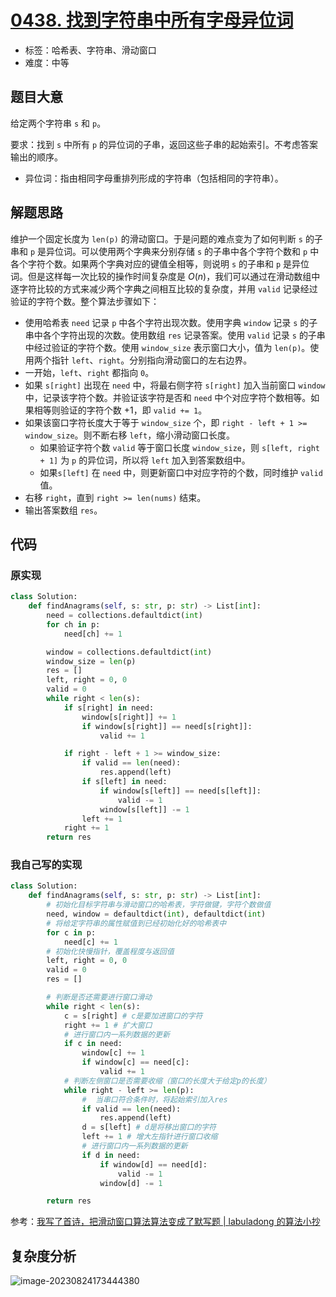 # [0438. 找到字符串中所有字母异位词](https://leetcode.cn/problems/find-all-anagrams-in-a-string/)

- 标签：哈希表、字符串、滑动窗口
- 难度：中等

## 题目大意

给定两个字符串 `s` 和 `p`。

要求：找到 `s` 中所有 `p` 的异位词的子串，返回这些子串的起始索引。不考虑答案输出的顺序。

- 异位词：指由相同字母重排列形成的字符串（包括相同的字符串）。

## 解题思路

维护一个固定长度为 `len(p)` 的滑动窗口。于是问题的难点变为了如何判断 `s` 的子串和 `p` 是异位词。可以使用两个字典来分别存储 `s` 的子串中各个字符个数和 `p` 中各个字符个数。如果两个字典对应的键值全相等，则说明 `s` 的子串和 `p` 是异位词。但是这样每一次比较的操作时间复杂度是 $O(n)$，我们可以通过在滑动数组中逐字符比较的方式来减少两个字典之间相互比较的复杂度，并用 `valid` 记录经过验证的字符个数。整个算法步骤如下：

- 使用哈希表 `need` 记录 `p` 中各个字符出现次数。使用字典 `window` 记录 `s` 的子串中各个字符出现的次数。使用数组 `res` 记录答案。使用 `valid` 记录 `s` 的子串中经过验证的字符个数。使用 `window_size` 表示窗口大小，值为 `len(p)`。使用两个指针 `left`、`right`。分别指向滑动窗口的左右边界。
- 一开始，`left`、`right` 都指向 `0`。
- 如果 `s[right]` 出现在 `need` 中，将最右侧字符 `s[right]` 加入当前窗口 `window` 中，记录该字符个数。并验证该字符是否和 `need` 中个对应字符个数相等。如果相等则验证的字符个数 +1，即 `valid += 1`。
- 如果该窗口字符长度大于等于 `window_size` 个，即 `right - left + 1 >= window_size`。则不断右移 `left`，缩小滑动窗口长度。
  - 如果验证字符个数 `valid` 等于窗口长度 `window_size`，则 `s[left, right + 1]` 为 `p` 的异位词，所以将 `left` 加入到答案数组中。
  - 如果`s[left]` 在 `need` 中，则更新窗口中对应字符的个数，同时维护 `valid` 值。
- 右移 `right`，直到 `right >= len(nums)` 结束。
- 输出答案数组 `res`。

## 代码

### 原实现

```Python
class Solution:
    def findAnagrams(self, s: str, p: str) -> List[int]:
        need = collections.defaultdict(int)
        for ch in p:
            need[ch] += 1

        window = collections.defaultdict(int)
        window_size = len(p)
        res = []
        left, right = 0, 0
        valid = 0
        while right < len(s):
            if s[right] in need:
                window[s[right]] += 1
                if window[s[right]] == need[s[right]]:
                    valid += 1

            if right - left + 1 >= window_size:
                if valid == len(need):
                    res.append(left)
                if s[left] in need:
                    if window[s[left]] == need[s[left]]:
                        valid -= 1
                    window[s[left]] -= 1
                left += 1
            right += 1
        return res
```

### 我自己写的实现

```python
class Solution:
    def findAnagrams(self, s: str, p: str) -> List[int]:
        # 初始化目标字符串与滑动窗口的哈希表，字符做键，字符个数做值
        need, window = defaultdict(int), defaultdict(int)
        # 将给定字符串的属性赋值到已经初始化好的哈希表中
        for c in p:
            need[c] += 1
        # 初始化快慢指针，覆盖程度与返回值
        left, right = 0, 0 
        valid = 0
        res = []

        # 判断是否还需要进行窗口滑动
        while right < len(s):
            c = s[right] # c是要加进窗口的字符
            right += 1 # 扩大窗口
            # 进行窗口内一系列数据的更新
            if c in need:
                window[c] += 1
                if window[c] == need[c]:
                    valid += 1
            # 判断左侧窗口是否需要收缩（窗口的长度大于给定p的长度）
            while right - left >= len(p):
                #  当串口符合条件时，将起始索引加入res
                if valid == len(need):
                    res.append(left)
                d = s[left] # d是将移出窗口的字符
                left += 1 # 增大左指针进行窗口收缩
                # 进行窗口内一系列数据的更新
                if d in need:
                    if window[d] == need[d]:
                        valid -= 1
                    window[d] -= 1

        return res
```

参考：[我写了首诗，把滑动窗口算法算法变成了默写题 | labuladong 的算法小抄](https://labuladong.github.io/algo/di-yi-zhan-da78c/shou-ba-sh-48c1d/wo-xie-le--f7a92/#三、找所有字母异位词)

## 复杂度分析

![image-20230824173444380](https://lgy0404.oss-cn-shanghai.aliyuncs.com/typoraimage-20230824173444380.png)

